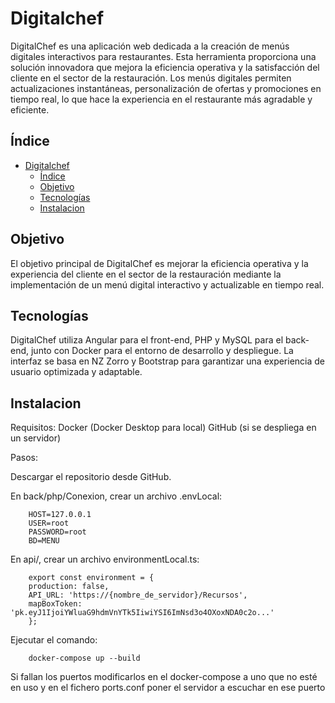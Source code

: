 # Digitalchef

DigitalChef es una aplicación web dedicada a la creación de menús digitales interactivos para restaurantes. Esta herramienta proporciona una solución innovadora que mejora la eficiencia operativa y la satisfacción del cliente en el sector de la restauración. Los menús digitales permiten actualizaciones instantáneas, personalización de ofertas y promociones en tiempo real, lo que hace la experiencia en el restaurante más agradable y eficiente.

## Índice
- [Digitalchef](#digitalchef)
  - [Índice](#índice)
  - [Objetivo](#objetivo)
  - [Tecnologías](#tecnologías)
  - [Instalacion](#instalacion)

## Objetivo
El objetivo principal de DigitalChef es mejorar la eficiencia operativa y la experiencia del cliente en el sector de la restauración mediante la implementación de un menú digital interactivo y actualizable en tiempo real.

## Tecnologías
DigitalChef utiliza Angular para el front-end, PHP y MySQL para el back-end, junto con Docker para el entorno de desarrollo y despliegue. La interfaz se basa en NZ Zorro y Bootstrap para garantizar una experiencia de usuario optimizada y adaptable.

## Instalacion

Requisitos:
    Docker (Docker Desktop para local)
    GitHub (si se despliega en un servidor)

Pasos:

Descargar el repositorio desde GitHub.

En back/php/Conexion, crear un archivo .envLocal:

        HOST=127.0.0.1
        USER=root
        PASSWORD=root
        BD=MENU

En api/, crear un archivo environmentLocal.ts:

        export const environment = {
        production: false,
        API_URL: 'https://{nombre_de_servidor}/Recursos',
        mapBoxToken: 'pk.eyJ1IjoiYWluaG9hdmVnYTk5IiwiYSI6ImNsd3o4OXoxNDA0c2o...'
        };

Ejecutar el comando:

        docker-compose up --build


Si fallan los puertos modificarlos en el docker-compose a uno que no esté en uso y en el fichero ports.conf poner el servidor a escuchar en ese puerto
